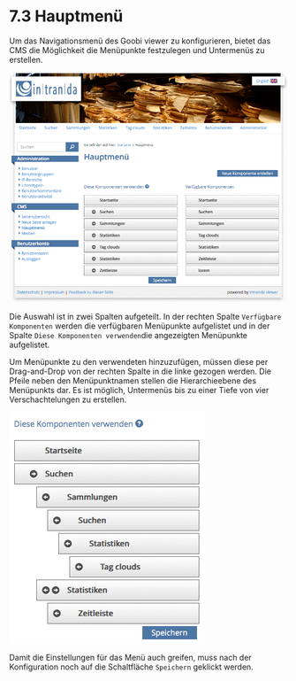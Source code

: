 # 7.3 Hauptmenü

Um das Navigationsmenü des Goobi viewer zu konfigurieren, bietet das CMS die Möglichkeit die Menüpunkte festzulegen und Untermenüs zu erstellen.

![](../.gitbook/assets/cms-menue.png)

Die Auswahl ist in zwei Spalten aufgeteilt. In der rechten Spalte `Verfügbare Komponenten` werden die verfügbaren Menüpunkte aufgelistet und in der Spalte `Diese Komponenten verwenden`die angezeigten Menüpunkte aufgelistet.  
  
Um Menüpunkte zu den verwendeten hinzuzufügen, müssen diese per Drag-and-Drop von der rechten Spalte in die linke gezogen werden. Die Pfeile neben den Menüpunktnamen stellen die Hierarchieebene des Menüpunkts dar. Es ist möglich, Untermenüs bis zu einer Tiefe von vier Verschachtelungen zu erstellen.

![](../.gitbook/assets/verschachteltes-menue.png)

Damit die Einstellungen für das Menü auch greifen, muss nach der Konfiguration noch auf die Schaltfläche `Speichern` geklickt werden.  


